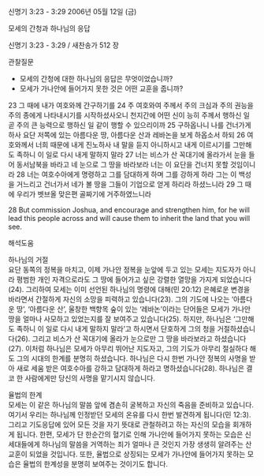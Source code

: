 신명기 3:23 - 3:29 
2006년 05월 12일 (금)

모세의 간청과 하나님의 응답



신명기 3:23 - 3:29 / 새찬송가 512 장


관찰질문
- 모세의 간청에 대한 하나님의 응답은 무엇이었습니까?
- 모세가 가나안에 들어가지 못한 것은 어떤 교훈을 줍니까?

23 그 때에 내가 여호와께 간구하기를 24 주 여호와여 주께서 주의 크심과 주의 권능을 주의 종에게 나타내시기를 시작하셨사오니 천지간에 어떤 신이 능히 주께서 행하신 일 곧 주의 큰 능력으로 행하신 일 같이 행할 수 있으리이까 25 구하옵나니 나를 건너가게 하사 요단 저쪽에 있는 아름다운 땅, 아름다운 산과 레바논을 보게 하옵소서 하되 26 여호와께서 너희 때문에 내게 진노하사 내 말을 듣지 아니하시고 내게 이르시기를 그만해도 족하니 이 일로 다시 내게 말하지 말라 27 너는 비스가 산 꼭대기에 올라가서 눈을 들어 동서남북을 바라고 네 눈으로 그 땅을 바라보라 너는 이 요단을 건너지 못할 것임이니라 28 너는 여호수아에게 명령하고 그를 담대하게 하며 그를 강하게 하라 그는 이 백성을 거느리고 건너가서 네가 볼 땅을 그들이 기업으로 얻게 하리라 하셨느니라 29 그 때에 우리가 벳브올 맞은편 골짜기에 거주하였느니라 

28  But commission Joshua, and encourage and strengthen him, for he will lead this people across and will cause them to inherit the land that you will see.

해석도움





하나님의 거절  
요단 동쪽의 정복을 마치고, 이제 가나안 정복을 눈앞에 두고 있는 모세는 지도자가 아니라 평범한 개인 자격으로라도 그 땅에 들어가고 싶은 강렬한 열망을 가지게 되었습니다(24). 그리하여 모세는 이미 선언된 하나님의 명령에 대해(민 20:12) 은혜로운 변경을 바라면서 간절하게 자신의 소망을 피력하고 있습니다(23). 그의 기도에 나오는 ‘아름다운 땅’, ‘아름다운 산’, 울창한 백향목 숲이 있는 ‘레바논’이라는 단어들은 모세가 가나안 땅을 얼마나 사모하고 있었는지를 잘 보여주고 있습니다(25). 하지만, 하나님은 ‘그만해도 족하니 이 일로 다시 내게 말하지 말라’고 하시면서 단호하게 그의 청을 거절하셨습니다(26). 그리고 비스가 산 꼭대기에 올라가 눈으로만 그 땅을 바라보라고 하셨습니다(27). 이처럼 하나님은 모세가 아무리 뛰어난 지도자고, 그의 기도가 아무리 절실하다 해도 그의 시대의 한계를 분명히 하셨습니다. 하나님은 다시 한번 가나안 정복의 사명을 받아 새로 세움 받은 여호수아를 강하고 담대하게 하라고 명하셨습니다(28). 하나님은 결코 한 사람에게만 당신의 사명을 맡기시지 않습니다. 

율법의 한계  
모세는 이 같은 하나님의 말씀 앞에 겸손히 굴복하고 자신의 죽음을 준비하고 있습니다. 여기서 우리는 하나님께 인정받던 모세의 온유를 다시 한번 발견하게 됩니다(민 12:3). 그리고 기도응답에 있어 모든 것을 자기 뜻대로 관철하려고 하는 자신의 모습을 회개하게 됩니다. 한편, 모세가 단 한순간의 혈기로 인해 가나안에 들어가지 못하는 모습은 신세대들에게 하나님의 말씀을 거역하는 죄가 얼마나 큰 것인지 가장 생생히 알려주는 산 교훈이 되었을 것입니다. 또한, 율법으로 상징되는 모세가 가나안에 들어가지 못하는 모습은 율법의 한계성을 분명히 보여주는 것이기도 합니다.
